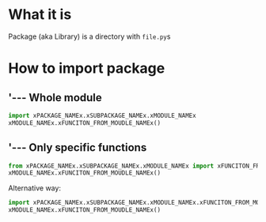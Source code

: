 # What it is

Package (aka Library) is a directory with `file.py`s




# How to import package

## '--- Whole module

```Python
import xPACKAGE_NAMEx.xSUBPACKAGE_NAMEx.xMODULE_NAMEx
xMODULE_NAMEx.xFUNCITON_FROM_MOUDLE_NAMEx()
```




## '--- Only specific functions

```Python
from xPACKAGE_NAMEx.xSUBPACKAGE_NAMEx.xMODULE_NAMEx import xFUNCITON_FROM_MOUDLE_NAMEx
xMODULE_NAMEx.xFUNCITON_FROM_MOUDLE_NAMEx()
```

Alternative way:

```Python
import xPACKAGE_NAMEx.xSUBPACKAGE_NAMEx.xMODULE_NAMEx.xFUNCITON_FROM_MOUDLE_NAMEx
xMODULE_NAMEx.xFUNCITON_FROM_MOUDLE_NAMEx()
```